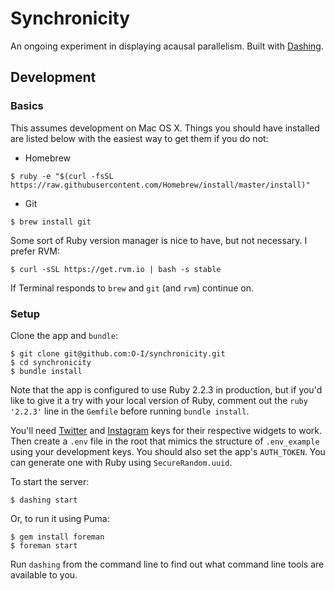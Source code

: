# Synchronicity

An ongoing experiment in displaying acausal parallelism. Built with [Dashing](http://shopify.github.com/dashing).

## Development

### Basics

This assumes development on Mac OS X. Things you should have installed are listed below with the easiest way to get them if you do not:

- Homebrew

`$ ruby -e "$(curl -fsSL https://raw.githubusercontent.com/Homebrew/install/master/install)"`

- Git

`$ brew install git`

Some sort of Ruby version manager is nice to have, but not necessary. I prefer RVM:

`$ curl -sSL https://get.rvm.io | bash -s stable`

If Terminal responds to `brew` and `git` (and `rvm`) continue on.

### Setup

Clone the app and `bundle`:

```
$ git clone git@github.com:O-I/synchronicity.git
$ cd synchronicity
$ bundle install
```

Note that the app is configured to use Ruby 2.2.3 in production, but if you'd like to give it a try with your local version of Ruby, comment out the `ruby '2.2.3'` line in the `Gemfile` before running `bundle install`.

You'll need [Twitter](https://dev.twitter.com) and [Instagram](https://instagram.com/developer/) keys for their respective widgets to work. Then create a `.env` file in the root that mimics the structure of `.env_example` using your development keys. You should also set the app's `AUTH_TOKEN`. You can generate one with Ruby using `SecureRandom.uuid`.

To start the server:

```
$ dashing start
```

Or, to run it using Puma:

```
$ gem install foreman
$ foreman start
```

Run `dashing` from the command line to find out what command line tools are available to you.